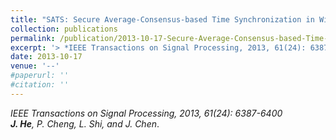 ```yaml
---
title: "SATS: Secure Average-Consensus-based Time Synchronization in Wireless Sensor Networks"
collection: publications
permalink: /publication/2013-10-17-Secure-Average-Consensus-based-Time-Synchronization/
excerpt: '> *IEEE Transactions on Signal Processing, 2013, 61(24): 6387-6400*<br>***J. He**, P. Cheng, L. Shi, and J. Chen*.'
date: 2013-10-17
venue: '--'
#paperurl: ''
#citation: ''
---
```

*IEEE Transactions on Signal Processing, 2013, 61(24): 6387-6400*  
***J. He**, P. Cheng, L. Shi, and J. Chen*.